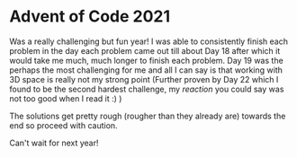 # Advent of Code 2021
Was a really challenging but fun year! I was able to consistently finish each problem in the day each problem came out till about Day 18 after which it would take me much, much longer to finish each problem. Day 19 was the perhaps the most challenging for me and all I can say is that working with 3D space is really not my strong point (Further proven by Day 22 which I found to be the second hardest challenge, my *reaction* you could say was not too good when I read it :) )

The solutions get pretty rough (rougher than they already are) towards the end so proceed with caution.

Can't wait for next year!
